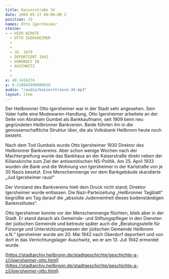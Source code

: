 ```yaml
---
title: Kaiserstraße 34
date: 2009-05-27 00:00:00 Z
position: 13
names: Otto Igersheimer
steine:
- - HIER WIRKTE
  - OTTO IGERSHEIMER
  - 
  - 
  - JG. 1879
  - DEPORTIERT 1942
  - ERMORDET IN
  - AUSCHWITZ
  - 
  - 
x: 49.1418274
y: 9.218842600000016
audio: "/audio/kaiserstrasse-34.mp3"
layout: item
---
```


Der Heilbronner Otto Igersheimer war in der Stadt sehr angesehen. Sein Vater hatte eine Modewaren-Handlung, Otto Igersheimer arbeitete an der Seite von Abraham Gumbel als Bankkaufmann, seit 1909 beim neu gegründeten Heilbronner Bankverein. Beide führten ihn in die genossenschaftliche Struktur über, die als Volksbank Heilbronn heute noch besteht.

Nach dem Tod Gumbels wurde Otto Igersheimer 1930 Direktor des Heilbronner Bankvereins. Aber schon wenige Wochen nach der Machtergreifung wurde das Bankhaus an der Kaiserstraße direkt neben der Kilianskirche zum Ziel der antisemitischen NS-Politik. Am 25. April 1933 wurden die Bank und die Wohnung von Igersheimer in der Karlstraße von je 30 Nazis besetzt. Eine Menschenmenge vor dem Bankgebäude skandierte „Jud Igersheimer raus!“

Der Vorstand des Bankvereins hielt dem Druck nicht stand; Direktor Igersheimer wurde entlassen. Die Nazi-Parteizeitung „Heilbronner Tagblatt“ begrüßte am Tag darauf die „absolute Judenreinheit dieses bodenständigen Bankinstitutes“.

Otto Igersheimer konnte vor der Menschenmenge flüchten, blieb aber in der Stadt. Er stand danach als Gemeinde- und Stiftungspfleger in den Diensten der jüdischen Gemeinde und betreute später auch die „Beratungsstelle für Fürsorge und Unterstützungswesen der jüdischen Gemeinde Heilbronn a.N.“ Igersheimer wurde am 20. Mai 1942 nach Oberdorf deportiert und von dort in das Vernichtungslager Auschwitz, wo er am 13. Juli 1942 ermordet wurde.

[https://stadtarchiv.heilbronn.de/stadtgeschichte/geschichte-a-z/i/igersheimer-otto.html](https://stadtarchiv.heilbronn.de/stadtgeschichte/geschichte-a-z/i/igersheimer-otto.html)